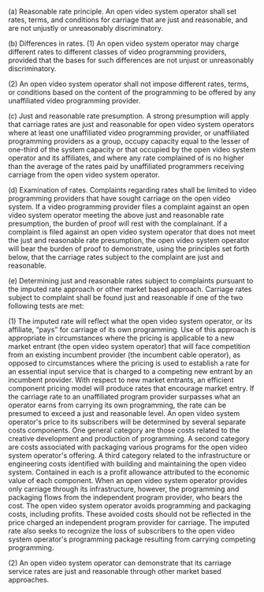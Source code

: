(a) Reasonable rate principle. An open video system operator shall set rates, terms, and conditions for carriage that are just and reasonable, and are not unjustly or unreasonably discriminatory.

(b) Differences in rates. (1) An open video system operator may charge different rates to different classes of video programming providers, provided that the bases for such differences are not unjust or unreasonably discriminatory.

(2) An open video system operator shall not impose different rates, terms, or conditions based on the content of the programming to be offered by any unaffiliated video programming provider.

(c) Just and reasonable rate presumption. A strong presumption will apply that carriage rates are just and reasonable for open video system operators where at least one unaffiliated video programming provider, or unaffiliated programming providers as a group, occupy capacity equal to the lesser of one-third of the system capacity or that occupied by the open video system operator and its affiliates, and where any rate complained of is no higher than the average of the rates paid by unaffiliated programmers receiving carriage from the open video system operator.

(d) Examination of rates. Complaints regarding rates shall be limited to video programming providers that have sought carriage on the open video system. If a video programming provider files a complaint against an open video system operator meeting the above just and reasonable rate presumption, the burden of proof will rest with the complainant. If a complaint is filed against an open video system operator that does not meet the just and reasonable rate presumption, the open video system operator will bear the burden of proof to demonstrate, using the principles set forth below, that the carriage rates subject to the complaint are just and reasonable.

(e) Determining just and reasonable rates subject to complaints pursuant to the imputed rate approach or other market based approach. Carriage rates subject to complaint shall be found just and reasonable if one of the two following tests are met:
              

(1) The imputed rate will reflect what the open video system operator, or its affiliate, “pays” for carriage of its own programming. Use of this approach is appropriate in circumstances where the pricing is applicable to a new market entrant (the open video system operator) that will face competition from an existing incumbent provider (the incumbent cable operator), as opposed to circumstances where the pricing is used to establish a rate for an essential input service that is charged to a competing new entrant by an incumbent provider. With respect to new market entrants, an efficient component pricing model will produce rates that encourage market entry. If the carriage rate to an unaffiliated program provider surpasses what an operator earns from carrying its own programming, the rate can be presumed to exceed a just and reasonable level. An open video system operator's price to its subscribers will be determined by several separate costs components. One general category are those costs related to the creative development and production of programming. A second category are costs associated with packaging various programs for the open video system operator's offering. A third category related to the infrastructure or engineering costs identified with building and maintaining the open video system. Contained in each is a profit allowance attributed to the economic value of each component. When an open video system operator provides only carriage through its infrastructure, however, the programming and packaging flows from the independent program provider, who bears the cost. The open video system operator avoids programming and packaging costs, including profits. These avoided costs should not be reflected in the price charged an independent program provider for carriage. The imputed rate also seeks to recognize the loss of subscribers to the open video system operator's programming package resulting from carrying competing programming.
              

(2) An open video system operator can demonstrate that its carriage service rates are just and reasonable through other market based approaches.

